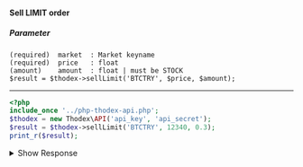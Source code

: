 #### Sell LIMIT order
##### Parameter
    (required)  market  : Market keyname
    (required)  price   : float
    (amount)    amount  : float | must be STOCK
    $result = $thodex->sellLimit('BTCTRY', $price, $amount);
---

```php
<?php
include_once '../php-thodex-api.php';
$thodex = new Thodex\API('api_key', 'api_secret');
$result = $thodex->sellLimit('BTCTRY', 12340, 0.3);
print_r($result);
```
<details>
 <summary>Show Response</summary>

    stdClass Object
    (
        [errors] => 
        [result] => stdClass Object
            (
                [id] => 703626
                [market] => BTCTRY
                [source] => api
                [type] => 1
                [side] => 1
                [ctime] => 1575458715.9208
                [mtime] => 1575458715.9208
                [price] => 12340
                [amount] => 0.3
                [taker_fee] => 0
                [maker_fee] => 0
                [left] => 0.3
                [deal_stock] => 0
                [deal_money] => 0
                [deal_fee] => 0
            )
    
    )
</details>